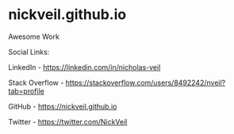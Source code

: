 # nickveil.github.io
Awesome Work

Social Links:

LinkedIn - https://linkedin.com/in/nicholas-veil

Stack Overflow - https://stackoverflow.com/users/8492242/nveil?tab=profile

GitHub - https://nickveil.github.io

Twitter - https://twitter.com/NickVeil

